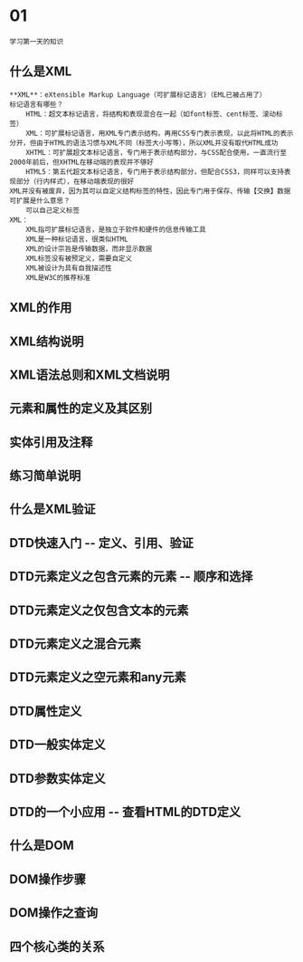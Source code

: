 #   01
    学习第一天的知识
##  什么是XML
    **XML**：eXtensible Markup Language（可扩展标记语言）（EML已被占用了）
    标记语言有哪些？
        HTML：超文本标记语言，将结构和表现混合在一起（如font标签、cent标签、滚动标签）
        XML：可扩展标记语言，用XML专门表示结构，再用CSS专门表示表现，以此将HTML的表示分开，但由于HTML的语法习惯与XML不同（标签大小写等），所以XML并没有取代HTML成功
        XHTML：可扩展超文本标记语言，专门用于表示结构部分，与CSS配合使用，一直流行至2000年前后，但XHTML在移动端的表现并不够好
        HTML5：第五代超文本标记语言，专门用于表示结构部分，但配合CSS3，同样可以支持表现部分（行内样式），在移动端表现的很好
    XML并没有被废弃，因为其可以自定义结构标签的特性，因此专门用于保存、传输【交换】数据
    可扩展是什么意思？
        可以自己定义标签
    XML：
        XML指可扩展标记语言，是独立于软件和硬件的信息传输工具
        XML是一种标记语言，很类似HTML
        XML的设计宗旨是传输数据，而非显示数据
        XML标签没有被预定义，需要自定义
        XML被设计为具有自我描述性
        XML是W3C的推荐标准
##  XML的作用
##  XML结构说明
##  XML语法总则和XML文档说明
##  元素和属性的定义及其区别
##  实体引用及注释
##  练习简单说明
##  什么是XML验证
##  DTD快速入门 -- 定义、引用、验证
##  DTD元素定义之包含元素的元素 -- 顺序和选择
##  DTD元素定义之仅包含文本的元素
##  DTD元素定义之混合元素
##  DTD元素定义之空元素和any元素
##  DTD属性定义
##  DTD一般实体定义
##  DTD参数实体定义
##  DTD的一个小应用 -- 查看HTML的DTD定义
##  什么是DOM
##  DOM操作步骤
##  DOM操作之查询
##  四个核心类的关系